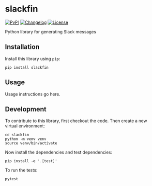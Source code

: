 # slackfin

[![PyPI](https://img.shields.io/pypi/v/slackfin.svg)](https://pypi.org/project/slackfin/)
[![Changelog](https://img.shields.io/github/v/release/caltechads/slackfin?include_prereleases&label=changelog)](https://github.com/caltechads/slackfin/releases)
[![License](https://img.shields.io/badge/license-MIT-blue.svg)](https://github.com/caltechads/slackfin/blob/main/LICENSE)

Python library for generating Slack messages

## Installation

Install this library using `pip`:

    pip install slackfin

## Usage

Usage instructions go here.

## Development

To contribute to this library, first checkout the code. Then create a new virtual environment:

    cd slackfin
    python -m venv venv
    source venv/bin/activate

Now install the dependencies and test dependencies:

    pip install -e '.[test]'

To run the tests:

    pytest
